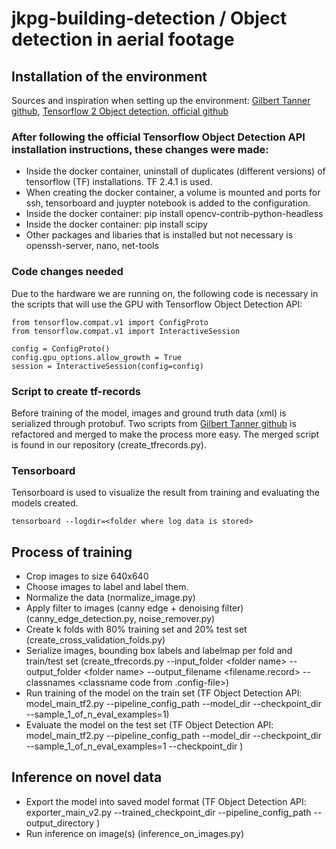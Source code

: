 # jkpg-building-detection / Object detection in aerial footage
## Installation of the environment
Sources and inspiration when setting up the environment:
[Gilbert Tanner github](https://github.com/TannerGilbert/Tensorflow-Object-Detection-API-Train-Model), 
[Tensorflow 2 Object detection, official github](https://github.com/tensorflow/models/blob/master/research/object_detection/g3doc/tf2.md)

### After following the official Tensorflow Object Detection API installation instructions, these changes were made:
 * Inside the docker container, uninstall of duplicates (different versions) of tensorflow (TF) installations. TF 2.4.1 is used.
 * When creating the docker container, a volume is mounted and ports for ssh, tensorboard and juypter notebook is added to the configuration.
 * Inside the docker container: pip install opencv-contrib-python-headless
 * Inside the docker container: pip install scipy
 * Other packages and libaries that is installed but not necessary is openssh-server, nano, net-tools
 
### Code changes needed
Due to the hardware we are running on, the following code is necessary in the scripts that will use the GPU with Tensorflow Object Detection API:
```
from tensorflow.compat.v1 import ConfigProto
from tensorflow.compat.v1 import InteractiveSession

config = ConfigProto()
config.gpu_options.allow_growth = True
session = InteractiveSession(config=config)
```

### Script to create tf-records
Before training of the model, images and ground truth data (xml) is serialized through protobuf. Two scripts from [Gilbert Tanner github](https://github.com/TannerGilbert/Tensorflow-Object-Detection-API-Train-Model) is refactored and merged to make the process more easy. The merged script is found in our repository (create_tfrecords.py).

### Tensorboard
Tensorboard is used to visualize the result from training and evaluating the models created.
```
tensorboard --logdir=<folder where log data is stored>
```

## Process of training
 * Crop images to size 640x640
 * Choose images to label and label them.
 * Normalize the data (normalize_image.py)
 * Apply filter to images (canny edge + denoising filter) (canny_edge_detection.py, noise_remover.py)
 * Create k folds with 80% training set and 20% test set (create_cross_validation_folds.py)
 * Serialize images, bounding box labels and labelmap per fold and train/test set (create_tfrecords.py --input_folder \<folder name\> --output_folder \<folder name\> --output_filename \<filename.record\> --classnames \<classname code from .config-file\>)
 * Run training of the model on the train set (TF Object Detection API: model_main_tf2.py --pipeline_config_path <config file> --model_dir <folder name> --checkpoint_dir <folder name> --sample_1_of_n_eval_examples=1)
 * Evaluate the model on the test set (TF Object Detection API: model_main_tf2.py --pipeline_config_path <config file> --model_dir <folder name> --checkpoint_dir <folder name> --sample_1_of_n_eval_examples=1 --checkpoint_dir <folder with checkpoints> )

## Inference on novel data
 * Export the model into saved model format (TF Object Detection API: exporter_main_v2.py --trained_checkpoint_dir <folder name> --pipeline_config_path <config file> --output_directory <folder name>)
 * Run inference on image(s) (inference_on_images.py)
